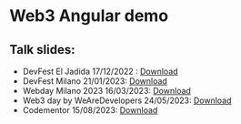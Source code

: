 # Web3 Angular demo


## Talk slides:

- DevFest El Jadida 17/12/2022 : [Download](./src/assets/doc/talk_dev_fest.pdf "download")
- DevFest Milano 21/01/2023: [Download](./src/assets/doc/devfest%20milano.pdf "download")
- Webday Milano 2023 16/03/2023: [Download](./src/assets/doc/webday23_erradi.pdf "download")
- Web3 day by WeAreDevelopers 24/05/2023: [Download](./src/assets/doc/web3day23_erradi.pdf "download")
- Codementor 15/08/2023: [Download](./src/assets/doc/codementor.pdf "download")

